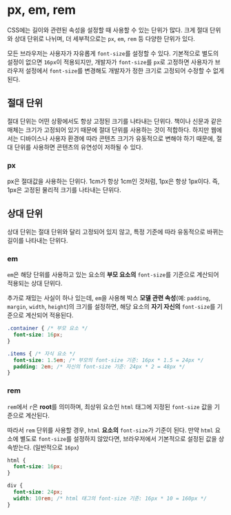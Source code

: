# px, em, rem

CSS에는 길이와 관련된 속성을 설정할 때 사용할 수 있는 단위가 많다. 크게 절대 단위와 상대 단위로 나뉘며, 더 세부적으로는 `px`, `em`, `rem` 등 다양한 단위가 있다.

모든 브라우저는 사용자가 자유롭게 `font-size`를 설정할 수 있다. 기본적으로 별도의 설정이 없으면 `16px`이 적용되지만, 개발자가 `font-size`를 `px`로 고정하면 사용자가 브라우저 설정에서 `font-size`를 변경해도 개발자가 정한 크기로 고정되어 수정할 수 없게 된다.

## 절대 단위

절대 단위는 어떤 상황에서도 항상 고정된 크기를 나타내는 단위다. 책이나 신문과 같은 매체는 크기가 고정되어 있기 때문에 절대 단위를 사용하는 것이 적합하다. 하지만 웹에서는 디바이스나 사용자 환경에 따라 콘텐츠 크기가 유동적으로 변해야 하기 때문에, 절대 단위를 사용하면 콘텐츠의 유연성이 저하될 수 있다.

### px

px은 절대값을 사용하는 단위다. 1cm가 항상 1cm인 것처럼, 1px은 항상 1px이다. 즉, 1px은 고정된 물리적 크기를 나타내는 단위다.

## 상대 단위

상대 단위는 절대 단위와 달리 고정되어 있지 않고, 특정 기준에 따라 유동적으로 바뀌는 길이를 나타내는 단위다.

### em

`em`은 해당 단위를 사용하고 있는 요소의 **부모 요소의** `font-size`를 기준으로 계산되어 적용되는 상대 단위다.

추가로 재밌는 사실이 하나 있는데, `em`을 사용해 박스 **모델 관련 속성**(예: `padding`, `margin`, `width`, `height`)의 크기를 설정하면, 해당 요소의 **자기 자신의** `font-size`를 기준으로 계산되어 적용된다.

```css
.container { /* 부모 요소 */
  font-size: 16px;
}

.items { /* 자식 요소 */
  font-size: 1.5em; /* 부모의 font-size 기준: 16px * 1.5 = 24px */
  padding: 2em; /* 자신의 font-size 기준: 24px * 2 = 48px */
}
```

### rem

`rem`에서 `r`은 **root**를 의미하며, 최상위 요소인 `html` 태그에 지정된 `font-size` 값을 기준으로 계산된다.

따라서 `rem` 단위를 사용할 경우, `html` **요소의** `font-size`가 기준이 된다. 만약 `html` 요소에 별도로 `font-size`를 설정하지 않았다면, 브라우저에서 기본적으로 설정된 값을 상속받는다. (일반적으로 `16px`)

```css
html {
  font-size: 16px;
}

div {
  font-size: 24px;
  width: 10rem; /* html 태그의 font-size 기준: 16px * 10 = 160px */
}
```
